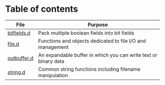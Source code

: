 # Table of contents

| File                                                                               | Purpose                                                         |
|------------------------------------------------------------------------------------|-----------------------------------------------------------------|
| [bitfields.d](https://github.com/dlang/dmd/blob/master/src/dmd/common/bitfields.d) | Pack multiple boolean fields into bit fields                    |
| [file.d](https://github.com/dlang/dmd/blob/master/src/dmd/common/file.d)           | Functions and objects dedicated to file I/O and management      |
| [outbuffer.d](https://github.com/dlang/dmd/blob/master/src/dmd/common/outbuffer.d) | An expandable buffer in which you can write text or binary data |
| [string.d](https://github.com/dlang/dmd/blob/master/src/dmd/common/string.d)       | Common string functions including filename manipulation         |
